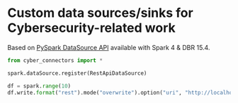 # Custom data sources/sinks for Cybersecurity-related work


Based on [PySpark DataSource API](https://docs.databricks.com/en/pyspark/datasources.html) available with Spark 4 & DBR 15.4.



```py
from cyber_connectors import *

spark.dataSource.register(RestApiDataSource)

df = spark.range(10)
df.write.format("rest").mode("overwrite").option("uri", "http://localhost:8001/").save()


```
